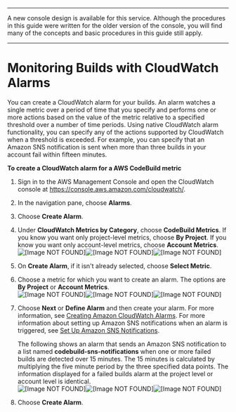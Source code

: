 --------

A new console design is available for this service\. Although the procedures in this guide were written for the older version of the console, you will find many of the concepts and basic procedures in this guide still apply\.

--------

# Monitoring Builds with CloudWatch Alarms<a name="monitoring-alarms"></a>

 You can create a CloudWatch alarm for your builds\. An alarm watches a single metric over a period of time that you specify and performs one or more actions based on the value of the metric relative to a specified threshold over a number of time periods\. Using native CloudWatch alarm functionality, you can specify any of the actions supported by CloudWatch when a threshold is exceeded\. For example, you can specify that an Amazon SNS notification is sent when more than three builds in your account fail within fifteen minutes\. 

**To create a CloudWatch alarm for a AWS CodeBuild metric**

1. Sign in to the AWS Management Console and open the CloudWatch console at [https://console\.aws\.amazon\.com/cloudwatch/](https://console.aws.amazon.com/cloudwatch/)\.

1.  In the navigation pane, choose **Alarms**\. 

1.  Choose **Create Alarm**\. 

1.  Under **CloudWatch Metrics by Category**, choose **CodeBuild Metrics**\. If you know you want only project\-level metrics, choose **By Project**\. If you know you want only account\-level metrics, choose **Account Metrics**\.   
![\[Image NOT FOUND\]](http://docs.aws.amazon.com/codebuild/latest/userguide/images/codebuild-alarm-metrics-in-cw.png)![\[Image NOT FOUND\]](http://docs.aws.amazon.com/codebuild/latest/userguide/)![\[Image NOT FOUND\]](http://docs.aws.amazon.com/codebuild/latest/userguide/)

1.  On **Create Alarm**, if it isn't already selected, choose **Select Metric**\. 

1.  Choose a metric for which you want to create an alarm\. The options are **By Project** or **Account Metrics**\.   
![\[Image NOT FOUND\]](http://docs.aws.amazon.com/codebuild/latest/userguide/images/codebuild-alarm-account-metrics-in-cw.png)![\[Image NOT FOUND\]](http://docs.aws.amazon.com/codebuild/latest/userguide/)![\[Image NOT FOUND\]](http://docs.aws.amazon.com/codebuild/latest/userguide/)

1.  Choose **Next** or **Define Alarm** and then create your alarm\. For more information, see [Creating Amazon CloudWatch Alarms](https://docs.aws.amazon.com/AmazonCloudWatch/latest/monitoring/AlarmThatSendsEmail.html)\. For more information about setting up Amazon SNS notifications when an alarm is triggered, see [Set Up Amazon SNS Notifications](https://docs.aws.amazon.com/AmazonCloudWatch/latest/monitoring/US_SetupSNS.html)\. 

    The following shows an alarm that sends an Amazon SNS notification to a list named **codebuild\-sns\-notifications** when one or more failed builds are detected over 15 minutes\. The 15 minutes is calculated by multiplying the five minute period by the three specified data points\. The information displayed for a failed builds alarm at the project level or account level is identical\.   
![\[Image NOT FOUND\]](http://docs.aws.amazon.com/codebuild/latest/userguide/images/codebuild-alarm-sample-cw.png)![\[Image NOT FOUND\]](http://docs.aws.amazon.com/codebuild/latest/userguide/)![\[Image NOT FOUND\]](http://docs.aws.amazon.com/codebuild/latest/userguide/)

1.  Choose **Create Alarm**\. 
